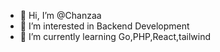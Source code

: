 - 👋 Hi, I’m @Chanzaa
- 👀 I’m interested in Backend Development
- 🌱 I’m currently learning Go,PHP,React,tailwind

<!---
Chanzaa/Chanzaa is a ✨ special ✨ repository because its `README.md` (this file) appears on your GitHub profile.
You can click the Preview link to take a look at your changes.
--->
